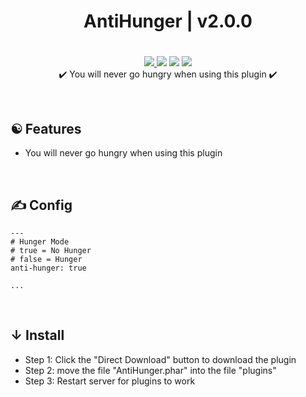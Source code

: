 <div align="center">
<h1>AntiHunger | v2.0.0<h1>
</div>
<p align="center">
<a href="https://poggit.pmmp.io/p/AntiHunger">
	<img src="https://poggit.pmmp.io/shield.state/AntiHunger">
</a>
<a href="https://poggit.pmmp.io/p/AntiHunger"><img src="https://poggit.pmmp.io/shield.api/AntiHunger"></a>
<a href="https://poggit.pmmp.io/p/AntiHunger"><img src="https://poggit.pmmp.io/shield.dl.total/AntiHunger"></a>
<a href="https://poggit.pmmp.io/p/AntiHunger"><img src="https://poggit.pmmp.io/shield.dl/AntiHunger"></a>
<br>
✔️ You will never go hungry when using this plugin ✔️
</p>

<br>

## ☯ Features
- You will never go hungry when using this plugin

<br>

## ✍ Config
```
---
# Hunger Mode
# true = No Hunger
# false = Hunger
anti-hunger: true

...
```

<br>

## ↓ Install
- Step 1: Click the "Direct Download" button to download the plugin
- Step 2: move the file "AntiHunger.phar" into the file "plugins"
- Step 3: Restart server for plugins to work
